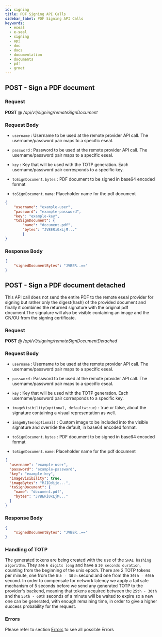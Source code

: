 ```yaml
---
id: signing
title: PDF Signing API Calls
sidebar_label: PDF Signing API Calls
keywords:
  - eseal
  - e-seal
  - signing
  - api
  - doc
  - docs
  - documentation
  - documents
  - pdf
  - grnet
---
```



## POST - Sign a PDF document

### Request

<b>POST</b> @ <i>/api/v1/signing/remoteSignDocument</i>

### Request Body

- `username` : Username to be used at the remote provider API call.
The username/password pair maps to a specific eseal.

- `password` : Password to be used at the remote provider API call.
The username/password pair maps to a specific eseal.

- `key` :  Key that will be used with the TOTP generation.
Each username/password pair corresponds to a specific key.

- `toSignDocument.bytes` : PDF document to be signed in base64 encoded format

- `toSignDocument.name`: Placeholder name for the pdf document


```json
{
	"username": "example-user",
	"password": "example-password",
	"key": "example-key",
	"toSignDocument": {
		"name": "document.pdf",
		"bytes": "JVBERi0xLjM..."
		}
}
```

### Response Body

```json
{
    "signedDocumentBytes": "JVBER..=="
}
```

## POST - Sign a PDF document detached

This API call does not send the entire PDF to the remote eseal provider for signing
but rather only the digest(hash) of the provided document and finally it combines
the returned signature with the original pdf document.The signature will also be visible
containing an image and the CN/OU from the signing certificate.

### Request

<b>POST</b> @ <i>/api/v1/signing/remoteSignDocumentDetached</i>

### Request Body

- `username` : Username to be used at the remote provider API call.
The username/password pair maps to a specific eseal.

- `password` : Password to be used at the remote provider API call.
The username/password pair maps to a specific eseal.

- `key` :  Key that will be used with the TOTP generation.
Each username/password pair corresponds to a specific key.

- `imageVisibility(optional, default=true)` : true or false, about the signature containing
a visual representation as well.

- `imageBytes(optional)` :  Custom image to be included into the visible signature and
override the default, in base64 encoded format.

- `toSignDocument.bytes` : PDF document to be signed in base64 encoded format

- `toSignDocument.name`: Placeholder name for the pdf document


```json
{
  "username": "example-user",	  
  "password": "example-password",	  
  "key": "example-key",	  
  "imageVisibility": true,	  
  "imageBytes": "MJIDdijo...", 
  "toSignDocument": {	    
    "name": "document.pdf",
    "bytes": "JVBERi0xLjM..."
  }
}
```

### Response Body

```json
{
    "signedDocumentBytes": "JVBER..=="
}
```

### Handling of TOTP

The generated tokens are being created with the use of the `SHA1 hashing algorithm`.
They are `6 digits long` and have a
`30 seconds duration`, counting from the beginning of the unix epoch.
There are 2 TOTP tokens per minute, one from the `0th - 30th` second and one 
from the `30th - 60th` second.
In order to compensate for network latency we apply a fail safe mechanism of 5 seconds before
we send any generated TOTP to the provider's backend, meaning that tokens acquired 
between the `25th - 30th` and the `55th - 60th`
seconds of a minute will be waited to expire so a new one can be generated, with enough remaining time,
in order to give a higher success probability for the request.



### Errors
Please refer to section [Errors](errors.md) to see all possible Errors
